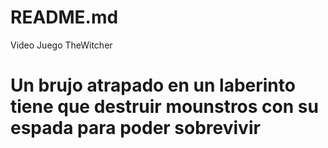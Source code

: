 # README.md
Video Juego TheWitcher
# Un brujo atrapado en un laberinto tiene que destruir mounstros con su espada para poder sobrevivir

